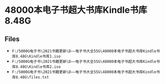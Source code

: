 # 48000本电子书超大书库Kindle书库8.48G

## Files

- `F:/5000G电子书\2021书籍更新\D——电子书大全55G\48000本电子书超大书库Kindle书库8.48G\Kindle书库1.iso`
- `F:/5000G电子书\2021书籍更新\D——电子书大全55G\48000本电子书超大书库Kindle书库8.48G\Kindle书库2.iso`
- `F:/5000G电子书\2021书籍更新\D——电子书大全55G\48000本电子书超大书库Kindle书库8.48G\files.txt`
